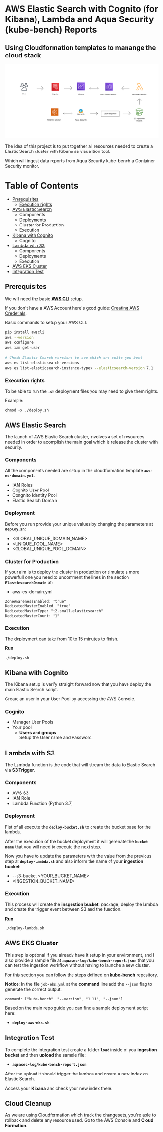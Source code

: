 # AWS Elastic Search with Cognito (for Kibana), Lambda and Aqua Security (kube-bench) Reports
## Using Cloudformation templates to manange the cloud stack

<img src="images/AWS-ES-Kibana-Diagram.png" alt="AWS Elastic Search with Cognito and Kibana Diagram">

The idea of this project is to put together all resources needed to create a Elastic Search cluster with Kibana as visualition tool. 

Which will ingest data reports from Aqua Security kube-bench a Container Security monitor.

Table of Contents
=================
- [Prerequisites](#prerequisites)
    - [Execution rights](#execution-rights)
- [AWS Elastic Search](#aws-elastic-search)
    - Components
    - Deployments
    - Cluster for Production
    - Execution
- [Kibana with Cognito](#kibana-with-cognito)
    - Cognito
- [Lambda with S3](#lambda-with-s3)
    - Components
    - Deployments
    - Execution
- [AWS EKS Cluster](#aws-eks-cluster)
- [Integration Test](#integration-test)

## Prerequisites

We will need the basic [**AWS CLI**](https://aws.amazon.com/cli/) setup.

If you don't have a AWS Account here's good guide: [Creating AWS Credetials](https://serverless.com/framework/docs/providers/aws/guide/credentials/).

Basic commands to setup your AWS CLI.

```bash
pip install awscli
aws --version
aws configure
aws iam get-user

# Check Elastic Search versions to see which one suits you best
aws es list-elasticsearch-versions
aws es list-elasticsearch-instance-types --elasticsearch-version 7.1
```

### Execution rights
To be able to run the **`.sh`** deployment files you may need to give them rights.

Example:
```
chmod +x ./deploy.sh
```

## AWS Elastic Search

The launch of AWS Elastic Search cluster, involves a set of resources needed in order to acomplish the main goal which is release the cluster with security.

### Components

All the components needed are setup in the cloudformation template **`aws-es-domain.yml`**.
* IAM Roles
* Cognito User Pool
* Congnito Identity Pool
* Elastic Search Domain

### Deployment

Before you run provide your unique values by changing the parameters at **`deploy.sh`**: 
* <GLOBAL_UNIQUE_DOMAIN_NAME>
* <UNIQUE_POOL_NAME>
* <GLOBAL_UNIQUE_POOL_DOMAIN>

### Cluster for Production

If your aim is to deploy the cluster in production or simulate a more powerfull one you need to uncomment the lines in the section **`ElasticsearchDomain`** at:
* aws-es-domain.yml

```
ZoneAwarenessEnabled: "true"
DedicatedMasterEnabled: "true"
DedicatedMasterType: "t2.small.elasticsearch"
DedicatedMasterCount: "1"
```

### Execution

The deployment can take from 10 to 15 minutes to finish.

**Run**
```
./deploy.sh
```

## Kibana with Cognito

The Kibana setup is verify straight forward now that you have deploy the main Elastic Search script.

Create an user in your User Pool by accessing the AWS Console.

### Cognito
* Manager User Pools
* Your pool
    * **Users and groups** \
    Setup the User name and Password.


## Lambda with S3

The Lambda function is the code that will stream the data to Elastic Search via **S3 Trigger**.

### Components
* AWS S3
* IAM Role
* Lambda Function (Python 3.7)

### Deployment

Fist of all execute the **`deploy-bucket.sh`** to create the bucket base for the lambda.

After the execution of the bucket deployment it will gerenate the **`bucket name`** that you will need to execute the next step.

Now you have to update the parameters with the value from the previous step at **`deploy-lambda.sh`** and also inform the name of your **ingestion bucket**:
* --s3-bucket <YOUR_BUCKET_NAME>
* <INGESTION_BUCKET_NAME>

### Execution

This process will create the **insgestion bucket**,
package, deploy the lambda and create the trigger event between S3 and the function.

**Run**
```
./deploy-lambda.sh
```

## AWS EKS Cluster

This step is optional if you already have it setup in your environment, and I also provide a sample file at **`aquasec-log/kube-bench-report.json`** that you can test the ingestion workflow without having to launche a new cluster.

For this section you can follow the steps defined on [**kube-bench**](https://github.com/aquasecurity/kube-bench#running-in-an-eks-cluster) repository.

**Notice**: In the file `job-eks.yml` at the **command** line add the `--json` flag to generate the correct output.

```
command: ["kube-bench", "--version", "1.11", "--json"]
```

Based on the main repo guide you can find a sample deployment script here:
* **`deploy-aws-eks.sh`**

## Integration Test

To complete the integration test create a folder **`load`** inside of you **ingestion bucket** and then **upload** the sample file:
* **`aquasec-log/kube-bench-report.json`**

After the upload it should trigger the lambda and create a new index on Elastic Search.

Access your **Kibana** and check your new index there.

## Cloud Cleanup

As we are using Cloudformation which track the changesets, you're able to rollback and delete any resource used. Go to the AWS Console and **Cloud Formation**.